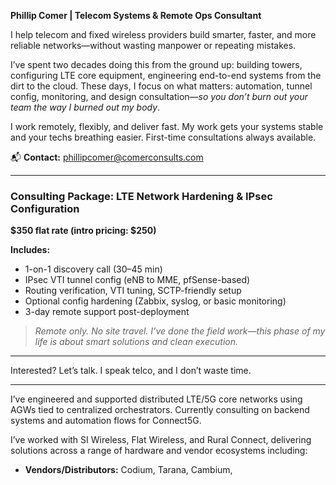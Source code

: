 **Phillip Comer | Telecom Systems & Remote Ops Consultant**

I help telecom and fixed wireless providers build smarter, faster, and more reliable networks—without wasting manpower or repeating mistakes.

I’ve spent two decades doing this from the ground up: building towers, configuring LTE core equipment, engineering end-to-end systems from the dirt to the cloud. These days, I focus on what matters: automation, tunnel config, monitoring, and design consultation—*so you don’t burn out your team the way I burned out my body*.

I work remotely, flexibly, and deliver fast. My work gets your systems stable and your techs breathing easier. First-time consultations always available.

📬 **Contact:** phillipcomer@comerconsults.com

---

### Consulting Package: LTE Network Hardening & IPsec Configuration

**$350 flat rate (intro pricing: $250)**

**Includes:**

- 1-on-1 discovery call (30–45 min)
- IPsec VTI tunnel config (eNB to MME, pfSense-based)
- Routing verification, VTI tuning, SCTP-friendly setup
- Optional config hardening (Zabbix, syslog, or basic monitoring)
- 3-day remote support post-deployment

> *Remote only. No site travel. I’ve done the field work—this phase of my life is about smart solutions and clean execution.*

---

Interested? Let’s talk. I speak telco, and I don’t waste time.

---

I’ve engineered and supported distributed LTE/5G core networks using AGWs tied to centralized orchestrators. Currently consulting on backend systems and automation flows for Connect5G.

I’ve worked with SI Wireless, Flat Wireless, and Rural Connect, delivering solutions across a range of hardware and vendor ecosystems including:

- **Vendors/Distributors:** Codium, Tarana, Cambium,
